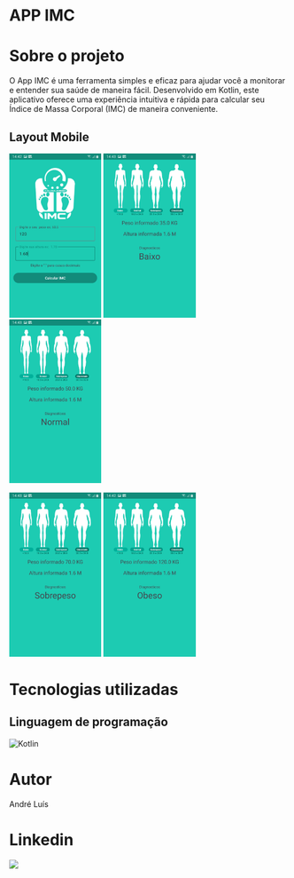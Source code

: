 # APP IMC


# Sobre o projeto

O   App IMC  é uma ferramenta simples e eficaz para ajudar você a monitorar e entender sua saúde de maneira fácil.
Desenvolvido em Kotlin, este aplicativo oferece uma experiência intuitiva e rápida para calcular seu Índice de Massa Corporal (IMC) de maneira conveniente.



## Layout Mobile
<p align="left">
  <img src="https://github.com/Celbute/phots/blob/master/assets/AppImc/Screenshot_20231220-144237_AppIMC.jpg" alt="principal" width="33%">
  <img src="https://github.com/Celbute/phots/blob/master/assets/AppImc/Screenshot_20231220-144352_AppIMC.jpg" alt="peso-baixo"  width="33%">
   <img src="https://github.com/Celbute/phots/blob/master/assets/AppImc/Screenshot_20231220-144311_AppIMC.jpg" alt="peso-normal"  width="33%">
  
</p>
<p align="left">
  <img src="https://github.com/Celbute/phots/blob/master/assets/AppImc/Screenshot_20231220-144320_AppIMC.jpg" alt="sobrepeso" width="33%">
  <img src="https://github.com/Celbute/phots/blob/master/assets/AppImc/Screenshot_20231220-144243_AppIMC.jpg" alt="obeso" width="33%">
</p>




# Tecnologias utilizadas

## Linguagem de programação
![Kotlin](https://img.shields.io/badge/kotlin-%237F52FF.svg?style=for-the-badge&logo=kotlin&logoColor=white)&nbsp;

# Autor
André Luís 

# Linkedin
<a href="https://www.linkedin.com/in/andr%C3%A9-lu%C3%ADs-14a8772a2/" target="_blank"><img src="https://img.shields.io/badge/-LinkedIn-%230077B5?style=for-the-badge&logo=linkedin&logoColor=white"  target="_blank"></a> 
